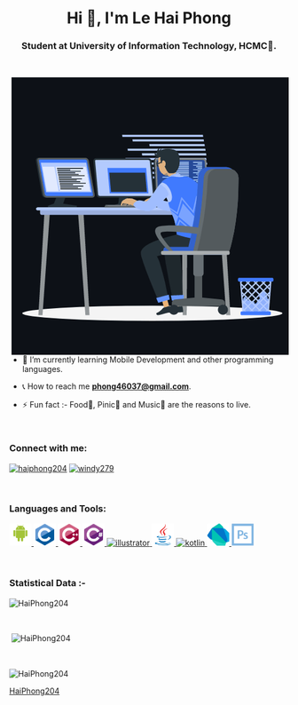 <h1 align="center">Hi 👋, I'm Le Hai Phong</h1>
<h3 align="center">Student at University of Information Technology, HCMC🌟.</h3>

<br>

<p><img align="right" src="https://github.com/HaiPhong204/HaiPhong204/blob/main/animation.gif" alt="haiphong" /></p>


- 📖 I’m currently learning Mobile Development and other programming languages.

- 📞 How to reach me **phong46037@gmail.com**.

- ⚡ Fun fact :- Food🍔, Pinic🎉 and Music🎵 are the reasons to live.

<br>

<h3 align="left">Connect with me:</h3>
<p align="left">
  <a href="https://www.facebook.com/lephong2010" target="blank"><img align="center"
      src="https://raw.githubusercontent.com/rahuldkjain/github-profile-readme-generator/master/src/images/icons/Social/facebook.svg"
      alt="haiphong204" height="30" width="40" /></a>
  <a href="https://www.instagram.com/windy.279/" target="blank"><img align="center"
      src="https://raw.githubusercontent.com/rahuldkjain/github-profile-readme-generator/master/src/images/icons/Social/instagram.svg"
      alt="windy279" height="30" width="40" /></a>
</p>

<br>

<h3 align="left">Languages and Tools:</h3>
<p align="left"> <a href="https://developer.android.com" target="_blank" rel="noreferrer"> <img
      src="https://raw.githubusercontent.com/devicons/devicon/master/icons/android/android-original-wordmark.svg"
      alt="android" width="40" height="40" /> </a> <a href="https://www.cprogramming.com/" target="_blank"
    rel="noreferrer"> <img src="https://raw.githubusercontent.com/devicons/devicon/master/icons/c/c-original.svg"
      alt="c" width="40" height="40" /> </a> <a href="https://www.w3schools.com/cpp/" target="_blank" rel="noreferrer">
    <img src="https://raw.githubusercontent.com/devicons/devicon/master/icons/cplusplus/cplusplus-original.svg"
      alt="cplusplus" width="40" height="40" /> </a> <a href="https://www.w3schools.com/cs/index.php" target="_blank" rel="noreferrer">
    <img src="https://raw.githubusercontent.com/devicons/devicon/master/icons/csharp/csharp-original.svg"
      alt="csharp" width="40" height="40" /> </a> <a href="https://www.adobe.com/in/products/illustrator.html"
    target="_blank" rel="noreferrer"> <img
      src="https://www.vectorlogo.zone/logos/adobe_illustrator/adobe_illustrator-icon.svg" alt="illustrator" width="40"
      height="40" /> </a> <a href="https://www.java.com" target="_blank" rel="noreferrer"> <img
      src="https://raw.githubusercontent.com/devicons/devicon/master/icons/java/java-original.svg" alt="java" width="40"
      height="40" /> </a> <a href="https://kotlinlang.org" target="_blank" rel="noreferrer">
    <img src="https://www.vectorlogo.zone/logos/kotlinlang/kotlinlang-icon.svg" alt="kotlin" width="40" height="40" />
  </a> <a href="https://dart.dev/tutorials" target="_blank" rel="noreferrer">
    <img src="https://raw.githubusercontent.com/devicons/devicon/master/icons/dart/dart-original.svg" alt="kotlin" width="40" height="40" />
  </a>  <a href="https://www.photoshop.com/en" target="_blank"
    rel="noreferrer"> <img
      src="https://raw.githubusercontent.com/devicons/devicon/master/icons/photoshop/photoshop-line.svg" alt="photoshop"
      width="40" height="40" /> </a> </p>

<br>

<h3>Statistical Data :-</h3>
<p><img align="center"
    src="https://github-readme-stats.vercel.app/api/top-langs?username=HaiPhong204&show_icons=true&locale=en&bg_color=0d1117&text_color=ffffff&layout=compact"
    alt="HaiPhong204" 
    bg_color=#808080/></p>

<br>

<p>&nbsp;<img align="center" src="https://github-readme-stats.vercel.app/api?username=HaiPhong204&show_icons=true&locale=en&bg_color=0d1117&text_color=ffffff&repo=convoychat"
    alt="HaiPhong204" /></p>

<br>

<p><img align="center" src="https://github-readme-streak-stats.herokuapp.com/?user=HaiPhong204&theme=dark&background=0d1117&date_format=M%20j%5B%2C%20Y%5D" alt="HaiPhong204" /></p>

[HaiPhong204](https://github.com/HaiPhong204)
